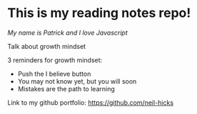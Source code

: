 # This is my reading notes repo!

_My name is Patrick and I love Javascript_

Talk about growth mindset

3 reminders for growth mindset:

* Push the I believe button
* You may not know yet, but you will soon
* Mistakes are the path to learning

Link to my github portfolio: https://github.com/neil-hicks
